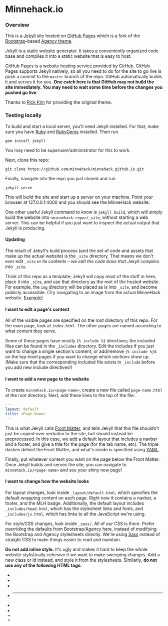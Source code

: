 # Minnehack.io

### Overview

This is a [Jekyll](https://jekyllrb.com/) site hosted on
[GitHub Pages](https://pages.github.com/) which is a fork of the
[Bootstrap](http://getbootstrap.com/)-based
[Agency theme](https://github.com/y7kim/agency-jekyll-theme).

Jekyll is a static website generator. It takes a conveniently
organized code base and compiles it into a static website that is easy
to host. 

GitHub Pages is a website hosting service provided by GitHub. GitHub
Pages supports Jekyll natively, so all you need to do for the site to
go live is push a commit to the `master` branch of the repo. GitHub
automatically builds it and serves it for you. **One catch here is
that GitHub may not build the site immediately. You may need to wait
some time before the changes you pushed go live**.

Thanks to [Rick Kim](https://github.com/y7kim) for providing the
original theme.

### Testing locally

To build and start a local server, you'll need Jekyll installed.
For that, make sure you have [Ruby](https://www.ruby-lang.org/en/)
and [RubyGems](https://rubygems.org/pages/download) installed. Then
run

```shell
gem install jekyll
```

You may need to be superuser/administrator for this to work.

Next, clone this repo:

```shell
git clone https://github.com/minnehack/minnehack.github.io.git
```

Finally, navigate into the repo you just cloned and run

```shell
jekyll serve
```

This will build the site and start up a server on your machine. Point
your browser at 127.0.0.1:4000 and you should see the MinneHack website.

One other useful Jekyll command to know is `jekyll build`, which will
simply build the website into `<minnehack-repo>/_site`, without starting
a web server. This can be helpful if you just want to inspect the actual
output that Jekyll is producing.

#### Updating

The result of Jekyll's build process (and the set of code and assets
that make up the actual website) is the `_site` directory. That means
we don't ever edit `_site` or its contents – *we edit the code base
that Jekyll compiles into `_site`*.

Think of this repo as a template; Jekyll will copy most of the stuff
in here, place it into `_site`, and use that directory as the root of
the hosted website. For example, the `img` directory will be placed as
is into `_site`, and become publicly accessible. (Try navigating to an
image from the actual MinneHack
website. [Example](http://minnehack.io/img/mhlogo.png))

#### I want to edit a page's content

All of the visible pages are specified on the root directory of this repo.
For the main page, look at `index.html`. The other pages are named according
to what content they serve.

Some of these pages have mostly `{% include %}` directives; the included
files can be found in the `_includes` directory. Edit the includes if you
just want to change a single section's content, or add/remove `{% include %}`s
on the top-level pages if you want to change which sections show up. (Make sure
that the corresponding included file exists in `_include` before you
add new include directives!)

#### I want to add a new page to the website

To create `minnehack.io/<page-name>`, create a new file called `page-name.html`
at the root directory. Next, add these lines to the top of the file:

```yaml
---
layout: default
title: <Page-Name>
---
```

This is what Jekyll calls [Front Matter](https://jekyllrb.com/docs/frontmatter/),
and tells Jekyll that this file shouldn't just be copied over verbatim to the
site, but should instead be preprocessed. In this case, we add a default layout
that includes a navbar and a footer, and give a title for the page (for the
tab name, etc). The triple dashes delimit the Front Matter, and what's inside
is specified using [YAML](http://yaml.org/).

Finally, put whatever content you want on the page below the Front
Matter. Once Jekyll builds and serves the site, you can navigate to
`minnehack.io/<page-name>` and see your shiny new page!

#### I want to change how the website looks

For layout changes, look inside `_layout/default.html`, which
specifies the default wrapping content on each page. Right now it
contains a navbar, a footer, and the MLH badge. Additionally, the
default layout includes `_includes/head.html`, which has the
stylesheet links and fonts, and `_includes/js.html`, which has links
to all the JavaScript we're using.

For style/CSS changes, look inside `_sass/`. All of *our* CSS is there.
Prefer overriding the defaults from Bootstrap/Agency here, instead of
modifying the Bootstrap and Agency stylesheets directly. We're using
[Sass](http://sass-lang.com/) instead of straight CSS to make things
easier to read and maintain.

**Do not add inline style.** It's ugly and makes it hard to keep the whole
website stylistically cohesive if we want to make sweeping changes. Add a
new class or id instead, and style it from the stylesheets. Similarly,
**do not use any of the following HTML tags:**

+ <b>
+ <i>
+ <br>
+ <hr>
+ <font>
+ <small>
+ <strike>
+ <style>
+ <u>

`<strong>` and `<em>` can be okay, but **only if the enclosed text is
actually important** compared to the surrounding text. Do not use them
solely for their style changes.

Basically, put structural stuff in HTML, put stylistic stuff in Sass.
Don't mix them together.

#### I want to change how the website behaves

Look inside the `js/` directory and see if the behavior you want to modify
has a corresponding script. If you're trying to add behavior to something
that's not hooked up yet, put a script there and include that script in
`_includes/js.html`.

#### I want to add an image

Just stick it somewhere inside `img/`, then use templating to link to it.
For example, let's say we had a Sass stylesheet set up like this:

```sass
.really-needs-a-background
  useless-property: whatever
  background-image: ???  // What do I put here?
```

Assuming you placed your image in `img/bg/super-important-background.png`,
your code would look like

```sass
.really-needs-a-background
  useless-property: whatever
  background-image: url("{{ 'img/bg/super-important-background.png' | prepend: site.baseurl }}")
  
// Note: This only works if you can use Liquid templates in this particular
         file. In short, (1) the file needs Front Matter (even empty!) so
         that Jekyll knows to process it specially, and (2) it can't be in
         the `_sass/` directory.
         
   Also, yes, this is totally a valid block comment. Note that after the first
   comment marker, all the lines are indented.
```

Yeah, okay, it's a little wordy, but it means that we can easily host
the site wherever we want, even as a subdirectory of another site,
without anything breaking.

Similarly, you could include it on an HTML page like so:

```html
<img src="{{ 'img/bg/super-important-background.png' | prepend: site.baseurl }}"/>
```

#### I want to do something not on here

If you're not the ACM UMN Webmaster, ask him/her to help you out.

Alternatively, read the [Jekyll docs](https://jekyllrb.com/docs/home/). They're
pretty great, and easy to read too!

